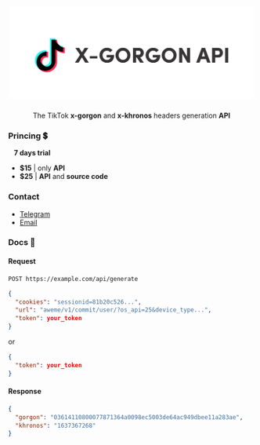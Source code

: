 <h1 align="center">
  <img src="images/banner.svg" width="500">
</h1>

<p align="center">
  The TikTok <strong>x-gorgon</strong> and <strong>x-khronos</strong> headers generation <strong>API</strong>
</p>

### Princing 💲
&nbsp;&nbsp; **7 days trial**

- **$15** |  only **API**
- **$25** | **API** and **source code**

### Contact
- [Telegram](https://t.me/pedrohenriquedev)
- [Email](mailto:pedrohenriqueedeveloper@gmail.com)


### Docs 📕

#### Request
```
POST https://example.com/api/generate
```

```json
{
  "cookies": "sessionid=81b20c526...",
  "url": "aweme/v1/commit/user/?os_api=25&device_type...",
  "token": your_token
}
```
or
```json
{
  "token": your_token
}
```

#### Response
```json
{
  "gorgon": "03614110800077871364a0098ec5003de64ac949dbee11a283ae",
  "khronos": "1637367268"
}
```
